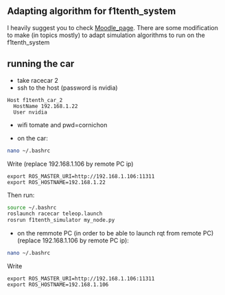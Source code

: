 ## Adapting algorithm for f1tenth_system

I heavily suggest you to check [Moodle_page](https://moodle.polytechnique.fr/course/view.php?id=12204). There are some modification to make (in topics mostly) to adapt simulation algorithms to run on the f1tenth_system

## running the car

* take racecar 2
* ssh to the host (password is nvidia)

```
Host f1tenth_car_2
  HostName 192.168.1.22
  User nvidia
```

* wifi tomate and pwd=cornichon

* on the car:
```sh
nano ~/.bashrc
```
Write (replace 192.168.1.106 by remote PC ip)
```
export ROS_MASTER_URI=http://192.168.1.106:11311
export ROS_HOSTNAME=192.168.1.22
```
Then run:
```sh
source ~/.bashrc
roslaunch racecar teleop.launch
rosrun f1tenth_simulator my_node.py
```

* on the remmote PC (in order to be able to launch rqt from remote PC)(replace 192.168.1.106 by remote PC ip):
```sh
nano ~/.bashrc
```
Write
```
export ROS_MASTER_URI=http://192.168.1.106:11311
export ROS_HOSTNAME=192.168.1.106
```